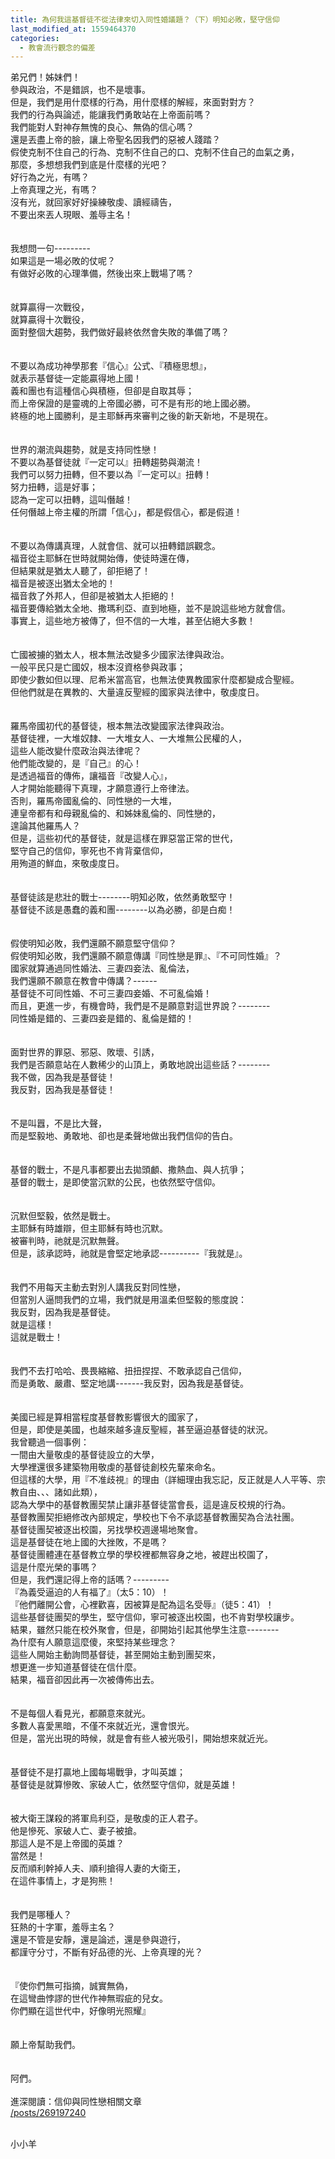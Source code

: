 ```yaml
---
title: 為何我這基督徒不從法律來切入同性婚議題？（下）明知必敗，堅守信仰
last_modified_at: 1559464370
categories:
  - 教會流行觀念的偏差
---
```


<p>弟兄們！姊妹們！<br>
參與政治，不是錯誤，也不是壞事。<br>
但是，我們是用什麼樣的行為，用什麼樣的解經，來面對對方？<br>
我們的行為與論述，能讓我們勇敢站在上帝面前嗎？<br>
我們能對人對神存無愧的良心、無偽的信心嗎？<br>
還是丟盡上帝的臉，讓上帝聖名因我們的惡被人踐踏？<br>
<!--more-->假使克制不住自己的行為、克制不住自己的口、克制不住自己的血氣之勇，<br>
那麼，多想想我們到底是什麼樣的光吧？<br>
好行為之光，有嗎？<br>
上帝真理之光，有嗎？<br>
沒有光，就回家好好操練敬虔、讀經禱告，<br>
不要出來丟人現眼、羞辱主名！<br>
<br>
<br>
我想問一句---------<br>
如果這是一場必敗的仗呢？<br>
有做好必敗的心理準備，然後出來上戰場了嗎？<br>
<br>
<br>
就算贏得一次戰役，<br>
就算贏得十次戰役，<br>
面對整個大趨勢，我們做好最終依然會失敗的準備了嗎？<br>
<br>
<br>
不要以為成功神學那套『信心』公式、『積極思想』，<br>
就表示基督徒一定能贏得地上國！<br>
義和團也有這種信心與積極，但卻是自取其辱；<br>
而上帝保證的是靈魂的上帝國必勝，可不是有形的地上國必勝。<br>
終極的地上國勝利，是主耶穌再來審判之後的新天新地，不是現在。<br>
<br>
<br>
世界的潮流與趨勢，就是支持同性戀！<br>
不要以為基督徒就『一定可以』扭轉趨勢與潮流！<br>
我們可以努力扭轉，但不要以為『一定可以』扭轉！<br>
努力扭轉，這是好事；<br>
認為一定可以扭轉，這叫僭越！<br>
任何僭越上帝主權的所謂「信心」，都是假信心，都是假道！<br>
<br>
<br>
不要以為傳講真理，人就會信、就可以扭轉錯誤觀念。<br>
福音從主耶穌在世時就開始傳，使徒時還在傳，<br>
但結果就是猶太人聽了，卻拒絕了！<br>
福音是被逐出猶太全地的！<br>
福音救了外邦人，但卻是被猶太人拒絕的！<br>
福音要傳給猶太全地、撒瑪利亞、直到地極，並不是說這些地方就會信。<br>
事實上，這些地方被傳了，但不信的一大堆，甚至佔絕大多數！<br>
<br>
<br>
亡國被擄的猶太人，根本無法改變多少國家法律與政治。<br>
一般平民只是亡國奴，根本沒資格參與政事；<br>
即使少數如但以理、尼希米當高官，也無法使異教國家什麼都變成合聖經。<br>
但他們就是在異教的、大量違反聖經的國家與法律中，敬虔度日。<br>
<br>
<br>
羅馬帝國初代的基督徒，根本無法改變國家法律與政治。<br>
基督徒裡，一大堆奴隸、一大堆女人、一大堆無公民權的人，<br>
這些人能改變什麼政治與法律呢？<br>
他們能改變的，是『自己』的心！<br>
是透過福音的傳佈，讓福音『改變人心』，<br>
人才開始能聽得下真理，才願意遵行上帝律法。<br>
否則，羅馬帝國亂倫的、同性戀的一大堆，<br>
連皇帝都有和母親亂倫的、和姊妹亂倫的、同性戀的，<br>
遑論其他羅馬人？<br>
但是，這些初代的基督徒，就是這樣在罪惡當正常的世代，<br>
堅守自己的信仰，寧死也不肯背棄信仰，<br>
用殉道的鮮血，來敬虔度日。<br>
<br>
<br>
基督徒該是悲壯的戰士--------明知必敗，依然勇敢堅守！<br>
基督徒不該是愚蠢的義和團--------以為必勝，卻是白痴！<br>
<br>
<br>
假使明知必敗，我們還願不願意堅守信仰？<br>
假使明知必敗，我們還願不願意傳講『同性戀是罪』、『不可同性婚』？<br>
國家就算通過同性婚法、三妻四妾法、亂倫法，<br>
我們還願不願意在教會中傳講？------<br>
基督徒不可同性婚、不可三妻四妾婚、不可亂倫婚！<br>
而且，更進一步，有機會時，我們是不是願意對這世界說？--------<br>
同性婚是錯的、三妻四妾是錯的、亂倫是錯的！<br>
<br>
<br>
面對世界的罪惡、邪惡、敗壞、引誘，<br>
我們是否願意站在人數稀少的山頂上，勇敢地說出這些話？--------<br>
我不做，因為我是基督徒！<br>
我反對，因為我是基督徒！<br>
<br>
<br>
不是叫囂，不是比大聲，<br>
而是堅毅地、勇敢地、卻也是柔聲地做出我們信仰的告白。<br>
<br>
<br>
基督的戰士，不是凡事都要出去拋頭顱、撒熱血、與人抗爭；<br>
基督的戰士，是即使當沉默的公民，也依然堅守信仰。<br>
<br>
<br>
沉默但堅毅，依然是戰士。<br>
主耶穌有時雄辯，但主耶穌有時也沉默。<br>
被審判時，祂就是沉默無聲。<br>
但是，該承認時，祂就是會堅定地承認----------『我就是』。<br>
<br>
<br>
我們不用每天主動去對別人講我反對同性戀，<br>
但當別人逼問我們的立場，我們就是用溫柔但堅毅的態度說：<br>
我反對，因為我是基督徒。<br>
就是這樣！<br>
這就是戰士！<br>
<br>
<br>
我們不去打哈哈、畏畏縮縮、扭扭捏捏、不敢承認自己信仰，<br>
而是勇敢、嚴肅、堅定地講-------我反對，因為我是基督徒。<br>
<br>
<br>
美國已經是算相當程度基督教影響很大的國家了，<br>
但是，即使是美國，也越來越多違反聖經，甚至逼迫基督徒的狀況。<br>
我曾聽過一個事例：<br>
一間由大量敬虔的基督徒設立的大學，<br>
大學裡還很多建築物用敬虔的基督徒創校先輩來命名。<br>
但這樣的大學，用『不准歧視』的理由（詳細理由我忘記，反正就是人人平等、宗教自由、、、諸如此類），<br>
認為大學中的基督教團契禁止讓非基督徒當會長，這是違反校規的行為。<br>
基督教團契拒絕修改內部規定，學校也下令不承認基督教團契為合法社團。<br>
基督徒團契被逐出校園，另找學校週邊場地聚會。<br>
這是基督徒在地上國的大挫敗，不是嗎？<br>
基督徒團體連在基督教立學的學校裡都無容身之地，被趕出校園了，<br>
這是什麼光榮的事嗎？<br>
但是，我們還記得上帝的話嗎？---------<br>
『為義受逼迫的人有福了』（太5：10）！<br>
『他們離開公會，心裡歡喜，因被算是配為這名受辱』（徒5：41）！<br>
這些基督徒團契的學生，堅守信仰，寧可被逐出校園，也不肯對學校讓步。<br>
結果，雖然只能在校外聚會，但是，卻開始引起其他學生注意--------<br>
為什麼有人願意這麼傻，來堅持某些理念？<br>
這些人開始主動詢問基督徒，甚至開始主動到團契來，<br>
想更進一步知道基督徒在信什麼。<br>
結果，福音卻因此再一次被傳佈出去。<br>
<br>
<br>
不是每個人看見光，都願意來就光。<br>
多數人喜愛黑暗，不僅不來就近光，還會恨光。<br>
但是，當光出現的時候，就是會有些人被光吸引，開始想來就近光。<br>
<br>
<br>
基督徒不是打贏地上國每場戰爭，才叫英雄；<br>
基督徒是就算慘敗、家破人亡，依然堅守信仰，就是英雄！<br>
<br>
<br>
被大衛王謀殺的將軍烏利亞，是敬虔的正人君子。<br>
他是慘死、家破人亡、妻子被搶。<br>
那這人是不是上帝國的英雄？<br>
當然是！<br>
反而順利幹掉人夫、順利搶得人妻的大衛王，<br>
在這件事情上，才是狗熊！<br>
<br>
<br>
我們是哪種人？<br>
狂熱的十字軍，羞辱主名？<br>
還是不管是安靜，還是論述，還是參與遊行，<br>
都謹守分寸，不斷有好品德的光、上帝真理的光？<br>
<br>
<br>
『使你們無可指摘，誠實無偽，<br>
在這彎曲悖謬的世代作神無瑕疵的兒女。<br>
你們顯在這世代中，好像明光照耀』<br>
<br>
<br>
願上帝幫助我們。<br>
<br>
<br>
阿們。<br>
<br>
進深閱讀：信仰與同性戀相關文章<br>
<a href="/posts/269197240" target="_blank">/posts/269197240</a></p>

<p><br>
小小羊<br>
<br>
<br>
&nbsp;</p>

